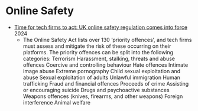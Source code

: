 Online Safety
=============

* [Time for tech firms to act: UK online safety regulation comes into force](https://www.ofcom.org.uk/online-safety/illegal-and-harmful-content/time-for-tech-firms-to-act-uk-online-safety-regulation-comes-into-force/) 2024
    * The Online Safety Act lists over 130 ‘priority offences’, and tech firms must assess and mitigate the risk of these occurring on their platforms. The priority offences can be split into the following categories: 
            Terrorism
            Harassment, stalking, threats and abuse offences
            Coercive and controlling behaviour
            Hate offences
            Intimate image abuse
            Extreme pornography
            Child sexual exploitation and abuse
            Sexual exploitation of adults
            Unlawful immigration
            Human trafficking
            Fraud and financial offences
            Proceeds of crime
            Assisting or encouraging suicide
            Drugs and psychoactive substances
            Weapons offences (knives, firearms, and other weapons)
            Foreign interference
            Animal welfare
